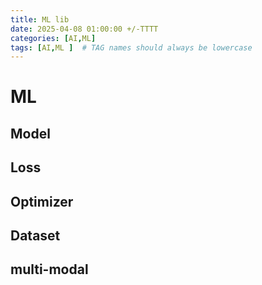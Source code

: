 ```yaml
---
title: ML lib
date: 2025-04-08 01:00:00 +/-TTTT
categories: [AI,ML]
tags: [AI,ML ]  # TAG names should always be lowercase
---
```

# ML

## Model

## Loss

## Optimizer

## Dataset

## multi-modal


